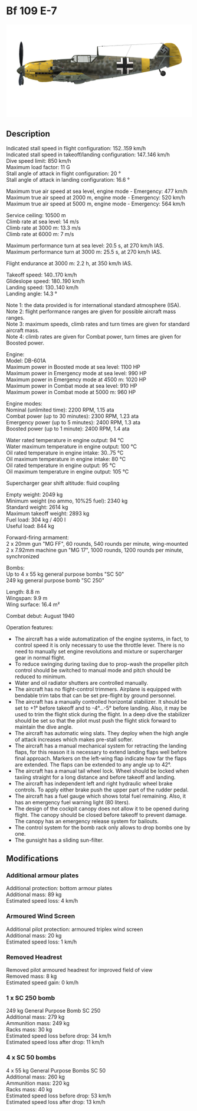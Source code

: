 # Bf 109 E-7  
  
![bf109e7](../images/bf109e7.png)  
  
## Description  
  
Indicated stall speed in flight configuration: 152..159 km/h  
Indicated stall speed in takeoff/landing configuration: 147..146 km/h  
Dive speed limit: 850 km/h  
Maximum load factor: 11 G  
Stall angle of attack in flight configuration: 20 °  
Stall angle of attack in landing configuration: 16.6 °  
  
Maximum true air speed at sea level, engine mode - Emergency: 477 km/h  
Maximum true air speed at 2000 m, engine mode - Emergency: 520 km/h  
Maximum true air speed at 5000 m, engine mode - Emergency: 564 km/h  
  
Service ceiling: 10500 m  
Climb rate at sea level: 14 m/s  
Climb rate at 3000 m: 13.3 m/s  
Climb rate at 6000 m: 7 m/s  
  
Maximum performance turn at sea level: 20.5 s, at 270 km/h IAS.  
Maximum performance turn at 3000 m: 25.5 s, at 270 km/h IAS.  
  
Flight endurance at 3000 m: 2.2 h, at 350 km/h IAS.  
  
Takeoff speed: 140..170 km/h  
Glideslope speed: 180..190 km/h  
Landing speed: 130..140 km/h  
Landing angle: 14.3 °  
  
Note 1: the data provided is for international standard atmosphere (ISA).  
Note 2: flight performance ranges are given for possible aircraft mass ranges.  
Note 3: maximum speeds, climb rates and turn times are given for standard aircraft mass.  
Note 4: climb rates are given for Combat power, turn times are given for Boosted power.  
  
Engine:  
Model: DB-601A  
Maximum power in Boosted mode at sea level: 1100 HP  
Maximum power in Emergency mode at sea level: 990 HP  
Maximum power in Emergency mode at 4500 m: 1020 HP  
Maximum power in Combat mode at sea level: 910 HP  
Maximum power in Combat mode at 5000 m: 960 HP  
  
Engine modes:  
Nominal (unlimited time): 2200 RPM, 1.15 ata  
Combat power (up to 30 minutes): 2300 RPM, 1.23 ata  
Emergency power (up to 5 minutes): 2400 RPM, 1.3 ata  
Boosted power (up to 1 minute): 2400 RPM, 1.4 ata  
  
Water rated temperature in engine output: 94 °C  
Water maximum temperature in engine output: 100 °C  
Oil rated temperature in engine intake: 30..75 °C  
Oil maximum temperature in engine intake: 80 °C  
Oil rated temperature in engine output: 95 °C  
Oil maximum temperature in engine output: 105 °C  
  
Supercharger gear shift altitude: fluid coupling   
  
Empty weight: 2049 kg  
Minimum weight (no ammo, 10%25 fuel): 2340 kg  
Standard weight: 2614 kg  
Maximum takeoff weight: 2893 kg  
Fuel load: 304 kg / 400 l  
Useful load: 844 kg  
  
Forward-firing armament:  
2 x 20mm gun "MG FF", 60 rounds, 540 rounds per minute, wing-mounted  
2 x 7.92mm machine gun "MG 17", 1000 rounds, 1200 rounds per minute, synchronized  
  
Bombs:  
Up to 4 x 55 kg general purpose bombs "SC 50"  
249 kg general purpose bomb "SC 250"  
  
Length: 8.8 m  
Wingspan: 9.9 m  
Wing surface: 16.4 m²  
  
Combat debut: August 1940  
  
Operation features:  
- The aircraft has a wide automatization of the engine systems, in fact, to control speed it is only necessary to use the throttle lever. There is no need to manually set engine revolutions and mixture or supercharger gear in normal flight.  
- To reduce swinging during taxiing due to prop-wash the propeller pitch control should be switched to manual mode and pitch should be reduced to minimum.  
- Water and oil radiator shutters are controlled manually.  
- The aircraft has no flight-control trimmers. Airplane is equipped with bendable trim tabs that can be set pre-flight by ground personnel.  
- The aircraft has a manually controlled horizontal stabilizer. It should be set to +1° before takeoff and to -4°...-5° before landing. Also, it may be used to trim the flight stick during the flight. In a deep dive the stabilizer should be set so that the pilot must push the flight stick forward to maintain the dive angle.  
- The aircraft has automatic wing slats. They deploy when the high angle of attack increases which makes pre-stall softer.  
- The aircraft has a manual mechanical system for retracting the landing flaps, for this reason it is necessary to extend landing flaps well before final approach. Markers on the left-wing flap indicate how far the flaps are extended. The flaps can be extended to any angle up to 42°.  
- The aircraft has a manual tail wheel lock. Wheel should be locked when taxiing straight for a long distance and before takeoff and landing.  
- The aircraft has independent left and right hydraulic wheel brake controls. To apply either brake push the upper part of the rudder pedal.  
- The aircraft has a fuel gauge which shows total fuel remaining. Also, it has an emergency fuel warning light (80 liters).  
- The design of the cockpit canopy does not allow it to be opened during flight. The canopy should be closed before takeoff to prevent damage. The canopy has an emergency release system for bailouts.  
- The control system for the bomb rack only allows to drop bombs one by one.  
- The gunsight has a sliding sun-filter.  
  
## Modifications  
  
  
### Additional armour plates  
  
Additional protection: bottom armour plates  
Additional mass: 89 kg  
Estimated speed loss: 4 km/h  
  
### Armoured Wind Screen  
  
Additional pilot protection: armoured triplex wind screen  
Additional mass: 20 kg  
Estimated speed loss: 1 km/h  
  
### Removed Headrest  
  
Removed pilot armoured headrest for improved field of view  
Removed mass: 8 kg  
Estimated speed gain: 0 km/h  
  
### 1 x SC 250 bomb  
  
249 kg General Purpose Bomb SC 250  
Additional mass: 279 kg  
Ammunition mass: 249 kg  
Racks mass: 30 kg  
Estimated speed loss before drop: 34 km/h  
Estimated speed loss after drop: 11 km/h  
  
### 4 x SC 50 bombs  
  
4 x 55 kg General Purpose Bombs SC 50  
Additional mass: 260 kg  
Ammunition mass: 220 kg  
Racks mass: 40 kg  
Estimated speed loss before drop: 53 km/h  
Estimated speed loss after drop: 13 km/h  